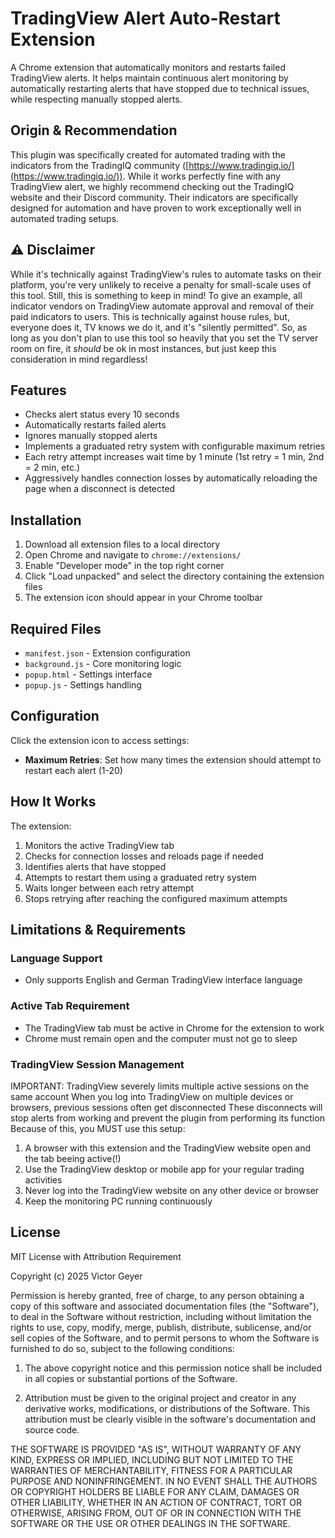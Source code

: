 # TradingView Alert Auto-Restart Extension

A Chrome extension that automatically monitors and restarts failed TradingView alerts. It helps maintain continuous alert monitoring by automatically restarting alerts that have stopped due to technical issues, while respecting manually stopped alerts.

## Origin & Recommendation

This plugin was specifically created for automated trading with the indicators from the TradingIQ community ([https://www.tradingiq.io/](https://www.tradingiq.io/)). While it works perfectly fine with any TradingView alert, we highly recommend checking out the TradingIQ website and their Discord community. Their indicators are specifically designed for automation and have proven to work exceptionally well in automated trading setups.

## ⚠️ Disclaimer

While it's technically against TradingView's rules to automate tasks on their platform, you're very unlikely to receive a penalty for small-scale uses of this tool. Still, this is something to keep in mind! To give an example, all indicator vendors on TradingView automate approval and removal of their paid indicators to users. This is technically against house rules, but, everyone does it, TV knows we do it, and it's "silently permitted". So, as long as you don't plan to use this tool so heavily that you set the TV server room on fire, it *should* be ok in most instances, but just keep this consideration in mind regardless!

## Features

- Checks alert status every 10 seconds
- Automatically restarts failed alerts
- Ignores manually stopped alerts
- Implements a graduated retry system with configurable maximum retries
- Each retry attempt increases wait time by 1 minute (1st retry = 1 min, 2nd = 2 min, etc.)
- Aggressively handles connection losses by automatically reloading the page when a disconnect is detected

## Installation

1. Download all extension files to a local directory
2. Open Chrome and navigate to `chrome://extensions/`
3. Enable "Developer mode" in the top right corner
4. Click "Load unpacked" and select the directory containing the extension files
5. The extension icon should appear in your Chrome toolbar

## Required Files

- `manifest.json` - Extension configuration
- `background.js` - Core monitoring logic
- `popup.html` - Settings interface
- `popup.js` - Settings handling

## Configuration

Click the extension icon to access settings:
- **Maximum Retries**: Set how many times the extension should attempt to restart each alert (1-20)

## How It Works

The extension:
1. Monitors the active TradingView tab
2. Checks for connection losses and reloads page if needed
3. Identifies alerts that have stopped
4. Attempts to restart them using a graduated retry system
5. Waits longer between each retry attempt
6. Stops retrying after reaching the configured maximum attempts

## Limitations & Requirements

### Language Support
- Only supports English and German TradingView interface language

### Active Tab Requirement
- The TradingView tab must be active in Chrome for the extension to work
- Chrome must remain open and the computer must not go to sleep

### TradingView Session Management
IMPORTANT: TradingView severely limits multiple active sessions on the same account
When you log into TradingView on multiple devices or browsers, previous sessions often get disconnected
These disconnects will stop alerts from working and prevent the plugin from performing its function
Because of this, you MUST use this setup:
1. A browser with this extension and the TradingView website open and the tab beeing active(!)
2. Use the TradingView desktop or mobile app for your regular trading activities
3. Never log into the TradingView website on any other device or browser
4. Keep the monitoring PC running continuously


## License

MIT License with Attribution Requirement

Copyright (c) 2025 Victor Geyer

Permission is hereby granted, free of charge, to any person obtaining a copy of this software and associated documentation files (the "Software"), to deal in the Software without restriction, including without limitation the rights to use, copy, modify, merge, publish, distribute, sublicense, and/or sell copies of the Software, and to permit persons to whom the Software is furnished to do so, subject to the following conditions:

1. The above copyright notice and this permission notice shall be included in all copies or substantial portions of the Software.

2. Attribution must be given to the original project and creator in any derivative works, modifications, or distributions of the Software. This attribution must be clearly visible in the software's documentation and source code.

THE SOFTWARE IS PROVIDED "AS IS", WITHOUT WARRANTY OF ANY KIND, EXPRESS OR IMPLIED, INCLUDING BUT NOT LIMITED TO THE WARRANTIES OF MERCHANTABILITY, FITNESS FOR A PARTICULAR PURPOSE AND NONINFRINGEMENT. IN NO EVENT SHALL THE AUTHORS OR COPYRIGHT HOLDERS BE LIABLE FOR ANY CLAIM, DAMAGES OR OTHER LIABILITY, WHETHER IN AN ACTION OF CONTRACT, TORT OR OTHERWISE, ARISING FROM, OUT OF OR IN CONNECTION WITH THE SOFTWARE OR THE USE OR OTHER DEALINGS IN THE SOFTWARE.